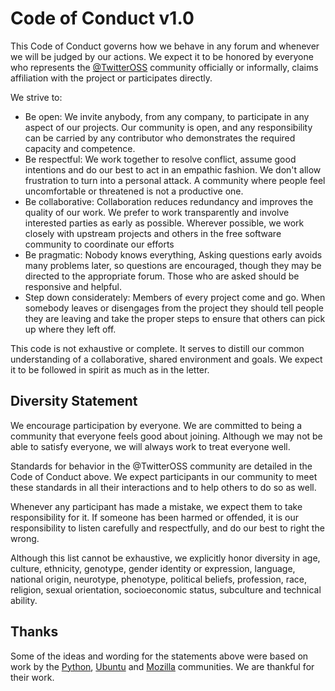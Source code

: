 # Code of Conduct v1.0

This Code of Conduct governs how we behave in any forum and whenever we will be judged by our actions. We expect it to be honored by everyone who represents the [@TwitterOSS](https://twitter.com/twitteross) community officially or informally, claims affiliation with the project or participates directly.

We strive to:

* Be open: We invite anybody, from any company, to participate in any aspect of our projects. Our community is open, and any responsibility can be carried by any contributor who demonstrates the required capacity and competence.
* Be respectful: We work together to resolve conflict, assume good intentions and do our best to act in an empathic fashion. We don't allow frustration to turn into a personal attack. A community where people feel uncomfortable or threatened is not a productive one.
* Be collaborative: Collaboration reduces redundancy and improves the quality of our work. We prefer to work transparently and involve interested parties as early as possible. Wherever possible, we work closely with upstream projects and others in the free software community to coordinate our efforts
* Be pragmatic: Nobody knows everything, Asking questions early avoids many problems later, so questions are encouraged, though they may be directed to the appropriate forum. Those who are asked should be responsive and helpful.
* Step down considerately: Members of every project come and go. When somebody leaves or disengages from the project they should tell people they are leaving and take the proper steps to ensure that others can pick up where they left off.

This code is not exhaustive or complete. It serves to distill our common understanding of a collaborative, shared environment and goals. We expect it to be followed in spirit as much as in the letter.

## Diversity Statement

We encourage participation by everyone. We are committed to being a community that everyone feels good about joining. Although we may not be able to satisfy everyone, we will always work to treat everyone well.

Standards for behavior in the @TwitterOSS community are detailed in the Code of Conduct above. We expect participants in our community to meet these standards in all their interactions and to help others to do so as well.

Whenever any participant has made a mistake, we expect them to take responsibility for it. If someone has been harmed or offended, it is our responsibility to listen carefully and respectfully, and do our best to right the wrong.

Although this list cannot be exhaustive, we explicitly honor diversity in age, culture, ethnicity, genotype, gender identity or expression, language, national origin, neurotype, phenotype, political beliefs, profession, race, religion, sexual orientation, socioeconomic status, subculture and technical ability.

## Thanks

Some of the ideas and wording for the statements above were based on work by the [Python](http://www.python.org/community/diversity), [Ubuntu](http://www.ubuntu.com/about/about-ubuntu/conduct) and [Mozilla](https://wiki.mozilla.org/Code_of_Conduct/Draft) communities. We are thankful for their work.

